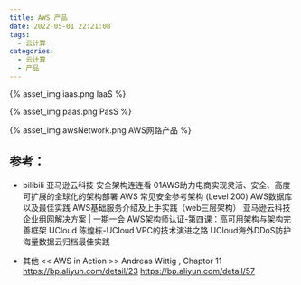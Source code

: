 ```yaml
---
title: AWS 产品
date: 2022-05-01 22:21:08
tags:
  - 云计算
categories:
  - 云计算  
  - 产品
---
```


<p></p>
<!-- more -->

{% asset_img   iaas.png  IaaS %}

{% asset_img   paas.png  PasS %}

{% asset_img   awsNetwork.png AWS网路产品 %}



## 参考：
+ bilibili
亚马逊云科技 安全架构连连看
01AWS助力电商实现灵活、安全、高度可扩展的全球化的架构部署
AWS 常见安全参考架构 (Level 200)
AWS数据库以及最佳实践
AWS基础服务介绍及上手实践（web三层架构）
亚马逊云科技企业组网解决方案 | 一期一会
AWS架构师认证-第四课：高可用架构与架构完善框架
UCloud 陈煌栋-UCloud VPC的技术演进之路
UCloud海外DDoS防护
海量数据云归档最佳实践

+ 其他
<< AWS in Action >> Andreas Wittig , Chaptor 11
https://bp.aliyun.com/detail/23
https://bp.aliyun.com/detail/57

